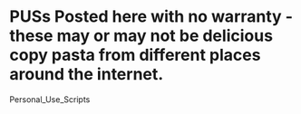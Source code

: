 # PUSs Posted here with no warranty - these may or may not be delicious copy pasta from different places around the internet.
Personal_Use_Scripts
